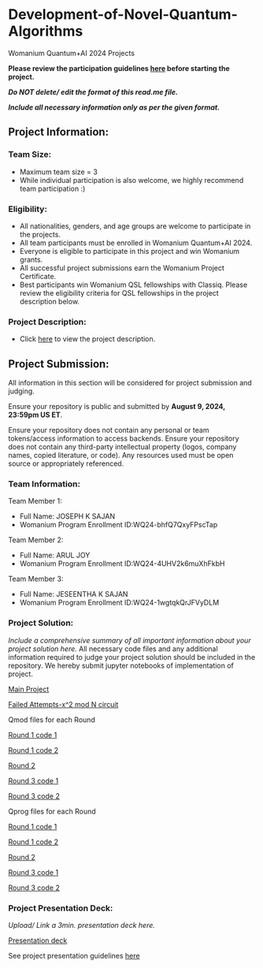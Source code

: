 # Development-of-Novel-Quantum-Algorithms
Womanium Quantum+AI 2024 Projects

**Please review the participation guidelines [here](https://github.com/womanium-quantum/Quantum-AI-2024) before starting the project.**

_**Do NOT delete/ edit the format of this read.me file.**_

_**Include all necessary information only as per the given format.**_

## Project Information:

### Team Size:
  - Maximum team size = 3
  - While individual participation is also welcome, we highly recommend team participation :)

### Eligibility:
  - All nationalities, genders, and age groups are welcome to participate in the projects.
  - All team participants must be enrolled in Womanium Quantum+AI 2024.
  - Everyone is eligible to participate in this project and win Womanium grants.
  - All successful project submissions earn the Womanium Project Certificate.
  - Best participants win Womanium QSL fellowships with Classiq. Please review the eligibility criteria for QSL fellowships in the project description below.

### Project Description:
  - Click [here](https://drive.google.com/file/d/1PGNUShboB4ik_JHZGcIPTh3KYi-aajzp/view?usp=sharing) to view the project description.

## Project Submission:
All information in this section will be considered for project submission and judging.

Ensure your repository is public and submitted by **August 9, 2024, 23:59pm US ET**.

Ensure your repository does not contain any personal or team tokens/access information to access backends. Ensure your repository does not contain any third-party intellectual property (logos, company names, copied literature, or code). Any resources used must be open source or appropriately referenced.

### Team Information:
Team Member 1:
 - Full Name: JOSEPH K SAJAN
 - Womanium Program Enrollment ID:WQ24-bhfQ7QxyFPscTap


Team Member 2:
 - Full Name: ARUL JOY
 - Womanium Program Enrollment ID:WQ24-4UHV2k6muXhFkbH


Team Member 3:
 - Full Name: JESEENTHA K SAJAN
 - Womanium Program Enrollment ID:WQ24-1wgtqkQrJFVyDLM

### Project Solution:
_Include a comprehensive summary of all important information about your project solution here._
All necessary code files and any additional information required to judge your project solution should be included in the repository. 
We hereby submit jupyter notebooks of implementation of project.


[Main Project](https://github.com/JosephKSajan/Development-of-Novel-Quantum-Algorithms/blob/main/FINAL%20PROJECT%20MAIN.ipynb)


[Failed Attempts-x^2 mod N circuit](https://github.com/JosephKSajan/Development-of-Novel-Quantum-Algorithms/blob/main/FAILED%20ATTEMPTS-X%5E2%20mod%20N%20circuit.ipynb)


Qmod files for each Round

[Round 1 code 1](https://github.com/JosephKSajan/Development-of-Novel-Quantum-Algorithms/blob/main/Round%201%20code%201.qmod)

[Round 1 code 2](https://github.com/JosephKSajan/Development-of-Novel-Quantum-Algorithms/blob/main/Round%201%20code%202.qmod)

[Round 2](https://github.com/JosephKSajan/Development-of-Novel-Quantum-Algorithms/blob/main/Round%202.qmod)

[Round 3 code 1](https://github.com/JosephKSajan/Development-of-Novel-Quantum-Algorithms/blob/main/Round%203%20code%201.qmod)

[Round 3 code 2](https://github.com/JosephKSajan/Development-of-Novel-Quantum-Algorithms/blob/main/round%203%20code%202.qmod)

Qprog files for each Round

[Round 1 code 1](https://github.com/JosephKSajan/Development-of-Novel-Quantum-Algorithms/blob/main/Round1_code1.qprog)

[Round 1 code 2](https://github.com/JosephKSajan/Development-of-Novel-Quantum-Algorithms/blob/main/Round1code2.qprog)

[Round 2](https://github.com/JosephKSajan/Development-of-Novel-Quantum-Algorithms/blob/main/Round2.qprog)

[Round 3 code 1](https://github.com/JosephKSajan/Development-of-Novel-Quantum-Algorithms/blob/main/Round3code1.qprog)

[Round 3 code 2](https://github.com/JosephKSajan/Development-of-Novel-Quantum-Algorithms/blob/main/Round3code2.qprog)



### Project Presentation Deck:
_Upload/ Link a 3min. presentation deck here._

[Presentation deck](https://github.com/JosephKSajan/Development-of-Novel-Quantum-Algorithms/blob/main/Team%20QUANTiN%20Womanium%20Quantum%2BAI%20project.pptx)

See project presentation guidelines [here](https://docs.google.com/document/d/13nWF8AxFAfFYTWEYPT3BpPdYkqtxxSAjmuXj_zcMh-E/edit?usp=sharing )

